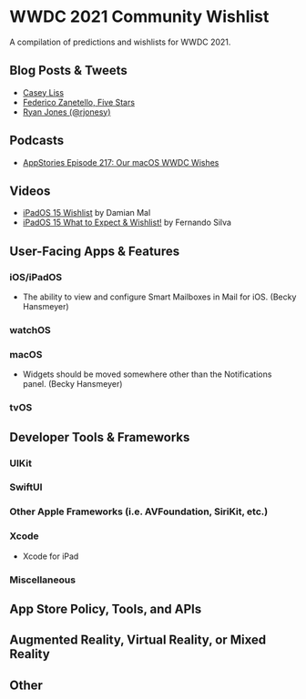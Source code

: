 # WWDC 2021 Community Wishlist
A compilation of predictions and wishlists for WWDC 2021.

## Blog Posts & Tweets
- [Casey Liss](https://www.caseyliss.com/2021/5/11/wwdc-wishes)
- [Federico Zanetello, Five Stars](https://www.fivestars.blog/articles/wwdc21-wishlist/)
- [Ryan Jones (@rjonesy)](https://twitter.com/rjonesy/status/1391079898077437954)

## Podcasts
- [AppStories Episode 217: Our macOS WWDC Wishes](https://appstories.net/episodes/217/)

## Videos
- [iPadOS 15 Wishlist](https://www.youtube.com/watch?v=eU28EhV66bI) by Damian Mal
- [iPadOS 15 What to Expect & Wishlist!](https://www.youtube.com/watch?v=kW4S8pKM_jM&t=2s) by Fernando Silva

## User-Facing Apps & Features

### iOS/iPadOS
- The ability to view and configure Smart Mailboxes in Mail for iOS. (Becky Hansmeyer)

### watchOS

### macOS
- Widgets should be moved somewhere other than the Notifications panel. (Becky Hansmeyer)

### tvOS

## Developer Tools & Frameworks

### UIKit

### SwiftUI

### Other Apple Frameworks (i.e. AVFoundation, SiriKit, etc.)

### Xcode
- Xcode for iPad

### Miscellaneous

## App Store Policy, Tools, and APIs

## Augmented Reality, Virtual Reality, or Mixed Reality

## Other
